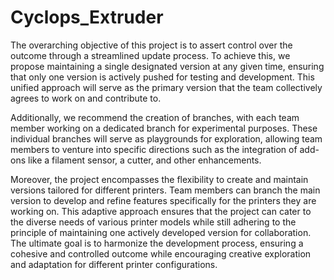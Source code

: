 # Cyclops_Extruder

The overarching objective of this project is to assert control over the outcome through a streamlined update process. To achieve this, we propose maintaining a single designated version at any given time, ensuring that only one version is actively pushed for testing and development. This unified approach will serve as the primary version that the team collectively agrees to work on and contribute to.

Additionally, we recommend the creation of branches, with each team member working on a dedicated branch for experimental purposes. These individual branches will serve as playgrounds for exploration, allowing team members to venture into specific directions such as the integration of add-ons like a filament sensor, a cutter, and other enhancements.

Moreover, the project encompasses the flexibility to create and maintain versions tailored for different printers. Team members can branch the main version to develop and refine features specifically for the printers they are working on. This adaptive approach ensures that the project can cater to the diverse needs of various printer models while still adhering to the principle of maintaining one actively developed version for collaboration. The ultimate goal is to harmonize the development process, ensuring a cohesive and controlled outcome while encouraging creative exploration and adaptation for different printer configurations.
